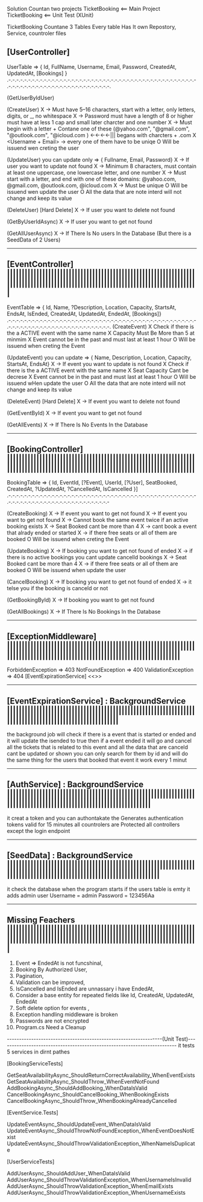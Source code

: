 Solution Countan two projects
TicketBooking <== Main Project
TicketBooking <== Unit Test (XUnit)

TicketBooking Countane 3 Tables Every table Has It own Repostory, Service, countroler files

[UserController]
-----------------------------------------------------------------------------------------------------------------------------------------------------
UserTable => { Id, FullName, Username, Email, Password, CreatedAt, UpdatedAt, [Bookings] }
.-.-.-.-.-.-.-.-.-.-.-.-.-.-.-.-.-.-.-.-.-.-.-.-.-.-.-.-.-.-.-.-.-.-.-.-.-.-.-.-.-.-.-.-.-.-.-.-.-.-.-.-.-.-.-.-.-.-.-.-.-.-.-.-.-.-.-.-.-.-.-.-.-.-.

(GetUserByIdUser)

(CreateUser)
X <Username> -> Must have 5–16 characters, start with a letter, only letters, digits, or _, no whitespace
X <Paswword> -> Password must have a length of 8 or higher must have at less 1 cap and small later charcter and one number
X <Email> -> Must begin with a letter + Contane one of these (@yahoo.com", "@gmail.com", "@outlook.com", "@icloud.com ) <-<-<-<-||| begans with charcters + .com
X <Username + Email> -> every one of them have to be uniqe
O <CreatedAt> Will be issuend wen creting the user

(UpdateUser)
you can update only => { Fullname, Email, Password}
X <Id> -> If user you want to update not found
X <Paswword> -> Minimum 8 characters, must contain at least one uppercase, one lowercase letter, and one number
X <Email> -> Must start with a letter, and end with one of these domains: @yahoo.com, @gmail.com, @outlook.com, @icloud.com
X <Email> -> Must be unique
O <UpdatedAt> Will be issuend wen update the user
O <NOTE> All the data that are note interd will not change and keep its value

(DeleteUser) [Hard Delete]
X <Id> -> If user you want to delete not found

(GetByUserIdAsync)
X <Id> -> If user you want to get not found

(GetAllUserAsync)
X <Id> -> If There Is No users In the Database (But there is a SeedData of 2 Users)

----------------------------------------------------------------------------------------------------------------------------------------------------
[EventController]  |||||||||||||||||||||||||||||||||||||||||||||||||||||||||||||||||||||||||||||||||||||||||||||||||||||||||||||||||||||||||||||||||
----------------------------------------------------------------------------------------------------------------------------------------------------
EventTable => { Id, Name, ?Description, Location, Capacity, StartsAt, EndsAt, IsEnded, CreatedAt, UpdatedAt, EndedAt, [Bookings]}
.-.-.-.-.-.-.-.-.-.-.-.-.-.-.-.-.-.-.-.-.-.-.-.-.-.-.-.-.-.-.-.-.-.-.-.-.-.-.-.-.-.-.-.-.-.-.-.-.-.-.-.-.-.-.-.-.-.-.-.-.-.-.-.-.-.-.-.-.-.-.-.-.-.-.
(CreateEvent)
X <Check Duplicate> Check if there is the a ACTIVE event with the same name
X <Seat Capacity> Capacity Must Be More than 5 at minmim
X <Time> Event cannot be in the past and must last at least 1 hour
O <CreatedAt> Will be issuend when creting the Event

(UpdateEvent)
you can update => { Name, Description, Location, Capacity, StartsAt, EndsAt}
X <Id> -> If event you want to update is not found
X <Check Duplicate> Check if there is the a ACTIVE event with the same name
X <Seat Capacity> Seat Capacity Cant be decrese
X <Time> Event cannot be in the past and must last at least 1 hour
O <UpdatedAt> Will be issuend wHen update the user
O <NOTE> All the data that are note interd will not change and keep its value

(DeleteEvent) [Hard Delete]
X <Id> -> If event you want to delete not found

(GetEventById)
X <Id> -> If event you want to get not found

(GetAllEvents)
X <Id> -> If There Is No Events In the Database

----------------------------------------------------------------------------------------------------------------------------------------------------
[BookingController] ||||||||||||||||||||||||||||||||||||||||||||||||||||||||||||||||||||||||||||||||||||||||||||||||||||||||||||||||||||||||||||||||
----------------------------------------------------------------------------------------------------------------------------------------------------
BookingTable => { Id, EventId, [?Event], UserId, [?User], SeatBooked, CreatedAt, ?UpdatedAt, ?CancelledAt, IsCancelled }]
.-.-.-.-.-.-.-.-.-.-.-.-.-.-.-.-.-.-.-.-.-.-.-.-.-.-.-.-.-.-.-.-.-.-.-.-.-.-.-.-.-.-.-.-.-.-.-.-.-.-.-.-.-.-.-.-.-.-.-.-.-.-.-.-.-.-.-.-.-.-.-.-.-.-

(CreateBooking)
X <EventId> -> If event you want to get not found
X <UserId> -> If event you want to get not found
X <Check douplicate> -> Cannot book the same event twice if an active booking exists
X <SeatBooked Limit> -> Seat Booked cant be more than 4 
X <Time> -> cant book a event that alrady ended or started
X <SeatAvailability> -> if there free seats or all of them are booked
O <CreatedAt> Will be issuend when creting the Event

(UpdateBooking)
X <Id> -> If booking you want to get not found of ended 
X <Diplacate> -> if there is no active bookings you cant update cancelld bookings
X <SeatBooked Limit> -> Seat Booked cant be more than 4 
X <SeatAvailability> -> if there free seats or all of them are booked
O <UpdatedAt> Will be issuend when update the user

(CancelBooking)
X <Id> -> If booking you want to get not found of ended
X <IsCancelled> -> it telse you if the booking is canceld or not

(GetBookingById)
X <Id> -> If booking you want to get not found

(GetAllBookings)
X <Id> -> If There Is No Bookings In the Database

----------------------------------------------------------------------------------------------------------------------------------------------------
[ExceptionMiddleware]    |||||||||||||||||||||||||||||||||||||||||||||||||||||||||||||||||||||||||||||||||||||||||||||||||||||||||||||||||||||||||||
----------------------------------------------------------------------------------------------------------------------------------------------------
ForbiddenException => 403
NotFoundException => 400
ValidationException => 404
[EventExpirationService]
<<<BROKEN>>>

----------------------------------------------------------------------------------------------------------------------------------------------------
[EventExpirationService] : BackgroundService  ||||||||||||||||||||||||||||||||||||||||||||||||||||||||||||||||||||||||||||||||||||||||||||||||||||||
----------------------------------------------------------------------------------------------------------------------------------------------------
the background job will check if there is a event that is started or ended and it will update the isended to true then if a event ended it will go and cancel all the tickets that is related to this event
and all the data that are canceld cant be updated or shown you can only search for them by id
and will do the same thing for the users that booked that event 
it work every 1 minut

----------------------------------------------------------------------------------------------------------------------------------------------------
[AuthService] : BackgroundService  |||||||||||||||||||||||||||||||||||||||||||||||||||||||||||||||||||||||||||||||||||||||||||||||||||||||||||||||||
----------------------------------------------------------------------------------------------------------------------------------------------------
it creat a token and you can authontakate the Generates authentication tokens valid for 15 minutes all 
countrolers are Protected all controllers except the login endpoint

----------------------------------------------------------------------------------------------------------------------------------------------------
[SeedData] : BackgroundService  ||||||||||||||||||||||||||||||||||||||||||||||||||||||||||||||||||||||||||||||||||||||||||||||||||||||||||||||||||||
----------------------------------------------------------------------------------------------------------------------------------------------------
it check the database when the program starts if the users table is emty it adds admin user
Username = admin
Password = 123456Aa

----------------------------------------------------------------------------------------------------------------------------------------------------
Missing Feachers   |||||||||||||||||||||||||||||||||||||||||||||||||||||||||||||||||||||||||||||||||||||||||||||||||||||||||||||||||||||||||||||||||
----------------------------------------------------------------------------------------------------------------------------------------------------
1. Event => EndedAt is not funcshinal,
2. Booking By Authorized User,
3. Pagination,
4. Validation can be improved,
5. IsCancelled and IsEnded are unnassary i have EndedAt,
6. Consider a base entity for repeated fields like Id, CreatedAt, UpdatedAt, EndedAt
7. Soft delete option for events ,
8. Exception handling middleware is broken
9. Passwords are not encrypted
10. Program.cs Need a Cleanup

----------------------------------------------------------------(Unit Test)-------------------------------------------------------------------------
it tests 5 services in dirnt pathes

[BookingServiceTests]

GetSeatAvailabilityAsync_ShouldReturnCorrectAvailability_WhenEventExists
GetSeatAvailabilityAsync_ShouldThrow_WhenEventNotFound
AddBookingAsync_ShouldAddBooking_WhenDataIsValid
CancelBookingAsync_ShouldCancelBooking_WhenBookingExists
CancelBookingAsync_ShouldThrow_WhenBookingAlreadyCancelled

[EventService.Tests]

UpdateEventAsync_ShouldUpdateEvent_WhenDataIsValid
UpdateEventAsync_ShouldThrowNotFoundException_WhenEventDoesNotExist
UpdateEventAsync_ShouldThrowValidationException_WhenNameIsDuplicate

[UserServiceTests]

AddUserAsync_ShouldAddUser_WhenDataIsValid
AddUserAsync_ShouldThrowValidationException_WhenUsernameIsInvalid
AddUserAsync_ShouldThrowValidationException_WhenEmailExists
AddUserAsync_ShouldThrowValidationException_WhenUsernameExists
